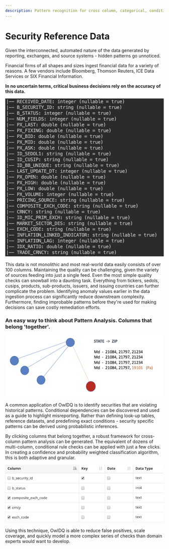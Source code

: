 ```yaml
---
description: Pattern recognition for cross column, categorical, conditional relationships
---
```


# Security Reference Data

Given the interconnected, automated nature of the data generated by reporting, exchanges, and source systems -  hidden patterns go unnoticed.&#x20;

Financial firms of all shapes and sizes ingest financial data for a variety of reasons. A few vendors include Bloomberg, Thomson Reuters, ICE Data Services or SIX Financial Information.

&#x20;**In no uncertain terms, critical business decisions rely on the accuracy of this data.**

![](<../../.gitbook/assets/Screen Shot 2019-12-31 at 12.23.52 PM.png>)

This data is not monolithic and most real-world data easily consists of over 100 columns. Maintaining the quality can be challenging, given the variety of sources feeding into just a single feed. Even the most simple quality checks can snowball into a daunting task. Everything from tickers, sedols, cusips, products, sub-products, issuers, and issuing countries can further complicate the problem. Identifying anomaly values earlier in the data ingestion process can significantly reduce downstream complexity. Furthermore, finding improbable patterns before they're used for making decisions can save costly remediation efforts.

### An easy way to think about Pattern Analysis. Columns that belong 'together'.&#x20;

![Certain zip codes always appear alongside certain states](<../../.gitbook/assets/Screen Shot 2019-12-31 at 12.31.52 PM.png>)

A common application of OwlDQ is to identify securities that are violating historical patterns. Conditional dependencies can be discovered and used as a guide to highlight misreporting. Rather than defining look-up tables, reference datasets, and predefining exact conditions - security specific patterns can be derived using probabilistic inferences.

By clicking columns that belong together, a robust framework for cross-column pattern analysis can be generated. The equivalent of dozens of multi-column, conditional rule checks can be applied with just a few clicks. In creating a confidence and probability weighted classification algorithm, this is both adaptive and granular.

![](<../../.gitbook/assets/Screen Shot 2019-12-31 at 12.32.41 PM.png>)

Using this technique, OwlDQ is able to reduce false positives, scale coverage, and quickly model a more complex series of checks than domain experts would want to develop.




